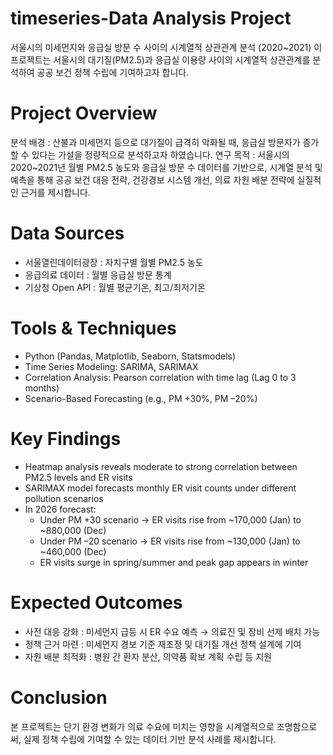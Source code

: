 # timeseries-Data Analysis Project

서울시의 미세먼지와 응급실 방문 수 사이의 시계열적 상관관계 분석 (2020~2021)
이 프로젝트는 서울시의 대기질(PM2.5)과 응급실 이용량 사이의 시계열적 상관관계를 분석하여 공공 보건 정책 수립에 기여하고자 합니다.

# Project Overview
분석 배경 : 산불과 미세먼지 등으로 대기질이 급격히 악화될 때, 응급실 방문자가 증가할 수 있다는 가설을 정량적으로 분석하고자 하였습니다.
연구 목적 : 서울시의 2020~2021년 월별 PM2.5 농도와 응급실 방문 수 데이터를 기반으로, 시계열 분석 및 예측을 통해 공공 보건 대응 전략, 건강경보 시스템 개선, 의료 자원 배분 전략에 실질적인 근거를 제시합니다.

# Data Sources
- 서울열린데이터광장 : 자치구별 월별 PM2.5 농도
- 응급의료 데이터 : 월별 응급실 방문 통계
- 기상청 Open API : 월별 평균기온, 최고/최저기온

# Tools & Techniques
- Python (Pandas, Matplotlib, Seaborn, Statsmodels)
- Time Series Modeling: SARIMA, SARIMAX
- Correlation Analysis: Pearson correlation with time lag (Lag 0 to 3 months)
- Scenario-Based Forecasting (e.g., PM +30%, PM –20%)

# Key Findings
- Heatmap analysis reveals moderate to strong correlation between PM2.5 levels and ER visits
- SARIMAX model forecasts monthly ER visit counts under different pollution scenarios
- In 2026 forecast:
  - Under PM +30 scenario → ER visits rise from ~170,000 (Jan) to ~880,000 (Dec)
  - Under PM –20 scenario → ER visits rise from ~130,000 (Jan) to ~460,000 (Dec)
  - ER visits surge in spring/summer and peak gap appears in winter

#  Expected Outcomes
- 사전 대응 강화 : 미세먼지 급등 시 ER 수요 예측 → 의료진 및 장비 선제 배치 가능
- 정책 근거 마련 : 미세먼지 경보 기준 재조정 및 대기질 개선 정책 설계에 기여
- 자원 배분 최적화 : 병원 간 환자 분산, 의약품 확보 계획 수립 등 지원

# Conclusion
본 프로젝트는 단기 환경 변화가 의료 수요에 미치는 영향을 시계열적으로 조명함으로써, 실제 정책 수립에 기여할 수 있는 데이터 기반 분석 사례를 제시합니다.

